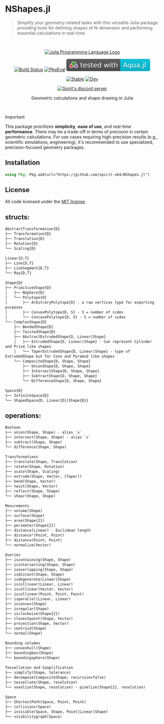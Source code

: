 <!-- Markdown link & img dfn's -->
[license]: LICENSE

# NShapes.jl
> Simplify your geometry-related tasks with this versatile Julia package. providing tools for defining shapes of N-dimension and performing essential calculations in real-time.

<div align="center">
  <br />
  <p>
    <a target="_blank" href="https://julialang.org/"><img src="https://upload.wikimedia.org/wikipedia/commons/thumb/1/1f/Julia_Programming_Language_Logo.svg/320px-Julia_Programming_Language_Logo.svg.png" alt="Julia Programming Language Logo" /></a>
  </p>
  <p>
    <a target="_blank" href="https://github.com/spirit-x64/NShapes.jl/actions/workflows/CI.yml?query=branch%3Amain"><img src="https://github.com/spirit-x64/NShapes.jl/actions/workflows/CI.yml/badge.svg?branch=main" alt="Build Status" /></a>
    <a target="_blank" href="https://JuliaCI.github.io/NanosoldierReports/pkgeval_badges/N/NShapes.html"><img src="https://JuliaCI.github.io/NanosoldierReports/pkgeval_badges/N/NShapes.svg" alt="PkgEval" /></a>
    <a target="_blank" href="https://github.com/JuliaTesting/Aqua.jl"><img src="https://raw.githubusercontent.com/JuliaTesting/Aqua.jl/master/badge.svg" alt="Aqua" /></a>
  </p>
  <p>
    <a target="_blank" href="https://spirit-x64.github.io/NShapes.jl/stable/"><img src="https://img.shields.io/badge/docs-stable-blue.svg" alt="Stable" /></a>
    <a target="_blank" href="https://spirit-x64.github.io/NShapes.jl/dev/"><img src="https://img.shields.io/badge/docs-dev-blue.svg" alt="Dev" /></a>
  </p>
  <p>
    <a target="_blank" href="https://discord.gg/cST4tkAMy6"><img src="https://img.shields.io/discord/1266889650987860009?color=060033&logo=discord&logoColor=white" alt="Spirit's discord server" /></a>
  </p>
  <p>Geometric calculations and shape drawing in Julia</p>
  <br />
</div>


> [!IMPORTANT]
> This package prioritizes **simplicity**, **ease of use**, and real-time **performance**. There may be a trade-off in terms of precision in certain geometric calculations. For use cases requiring high-precision results (e.g., scientific simulations, engineering), it's recommended to use specialized, precision-focused geometry packages.

## Installation
```julia
using Pkg; Pkg.add(url="https://github.com/spirit-x64/NShapes.jl")
```

## License
All code licensed under the [MIT license][license].

## structs:
```
AbstractTransformation{D}
├── Transformation{D}
├── Translation{D}
├── Rotation{D}
└── Scaling{D}

Linear{D,T}
├── Line{D,T}
├── LineSegment{D,T}
└── Ray{D,T}

Shape{D}
├── PrimitiveShape{D}
│   ├── NSphere{D}
│   └── Polytope{D}
│       ├── ArbitraryPolytope{D} - a raw vertices type for exporting purposes
│       ├── ConvexPolytope{D, S} - S = number of sides
│       └── ConcavePolytope{D, S} - S = number of sides
└── ComplexShape{D}
    ├── BendedShape{D}
    ├── TwistedShape{D}
    ├── AbstractExtrudedShape{D, Linear|Shape}
    │   ├── ExtrudedShape{D, Linear|Shape} - Can represent Cylinder and Prism like shapes
    │   └── TaperExtrudedShape{D, Linear|Shape} - type of ExtrudedShape but for Cone and Pyramid like shapes
    └── CompositeShape{D, Shape, Shape}
        ├── UnionShape{D, Shape, Shape}
        ├── IntersectShape{D, Shape, Shape}
        ├── SubtractShape{D, Shape, Shape}
        └── DifferenceShape{D, Shape, Shape}

Space{D}
├── InfiniteSpace{D}
└── ShapedSpace{D, Linear{D}|Shape{D}}
```

## operations:
```
Boolean
├── union(Shape, Shape) - alias `∪`
├── intersect(Shape, Shape) - alias `∩`
├── subtract(Shape, Shape)
└── difference(Shape, Shape)

Transformations
├── translate(Shape, Translation)
├── rotate(Shape, Rotation)
├── scale(Shape, Scaling)
├── extrude(Shape, Vector, [Taper])
├── bend(Shape, Vector)
├── twist(Shape, Vector)
├── reflect(Shape, Shape)
└── shear(Shape, Shape)

Mesurements
├── volume(Shape)
├── surface(Shape)
├── area(Shape{2})
├── perimeter(Shape{2})
├── distance(Linear) - Euclidean length
├── distance²(Point, Point)
├── distance(Point, Point)
└── normalize(Vector)

Queries
├── iscontaining(Shape, Shape)
├── isintersecting(Shape, Shape)
├── isoverlapping(Shape, Shape)
├── isdistant(Shape, Shape)
├── isdegenerate(Linear|Shape)
├── iscollinear(Linear, Linear)
├── iscollinear(Vector, Vector)
├── iscollinear(Point, Point, Point)
├── isparallel(Linear, Linear)
├── isconvex(Shape)
├── isregular(Shape)
├── isclockwise(Shape{2})
├── closestpoint(Shape, Vector)
├── projection(Shape, Vector)
├── centroid(Shape)
└── normal(Shape)

Bounding volumes
├── convexhull(Shape)
├── boundingbox(Shape)
└── boundingsphere(Shape)

Tessellation and Simplification
├── simplify(Shape, tolerance)
├── decompose(CompositeShape; recursive=false)
├── tessellate(Shape, resolution)
└── voxelize(Shape, resolution) - pixelize(Shape{2}, resolution)

Space
├── ShortestPath(Space, Point, Point)
├── collisions(Space)
├── isvisible(Space, Shape, Point|Linear|Shape)
└── visibilitygraph(Space)
```
